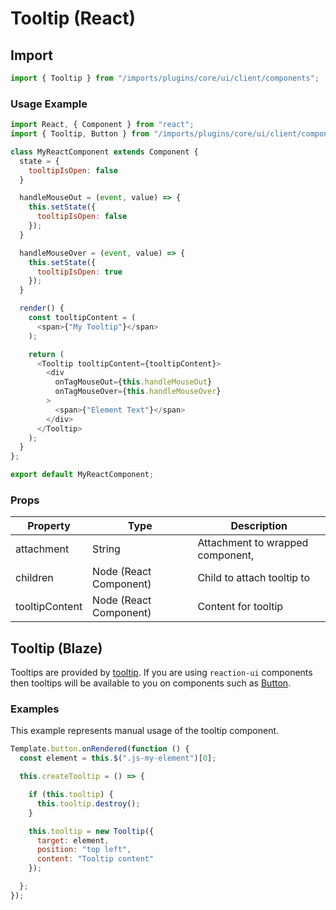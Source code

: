 # Tooltip (React)

## Import

```javascript
import { Tooltip } from "/imports/plugins/core/ui/client/components";
```

### Usage Example

```javascript
import React, { Component } from "react";
import { Tooltip, Button } from "/imports/plugins/core/ui/client/components";

class MyReactComponent extends Component {
  state = {
    tooltipIsOpen: false
  }

  handleMouseOut = (event, value) => {
    this.setState({
      tooltipIsOpen: false
    });
  }

  handleMouseOver = (event, value) => {
    this.setState({
      tooltipIsOpen: true
    });
  }

  render() {
    const tooltipContent = (
      <span>{"My Tooltip"}</span>
    );

    return (
      <Tooltip tooltipContent={tooltipContent}>
        <div
          onTagMouseOut={this.handleMouseOut}
          onTagMouseOver={this.handleMouseOver}
        >
          <span>{"Element Text"}</span>
        </div>
      </Tooltip>
    );
  }
};

export default MyReactComponent;
```

### Props

Property       | Type                   | Description
-------------- | ---------------------- | --------------------------------
attachment     | String                 | Attachment to wrapped component,
children       | Node (React Component) | Child to attach tooltip to
tooltipContent | Node (React Component) | Content for tooltip

## Tooltip (Blaze)

Tooltips are provided by [tooltip](http://github.hubspot.com/tooltip/docs/welcome/). If you are using `reaction-ui` components then tooltips will be available to you on components such as [Button](#button).

### Examples

This example represents manual usage of the tooltip component.

```javascript
Template.button.onRendered(function () {
  const element = this.$(".js-my-element")[0];

  this.createTooltip = () => {

    if (this.tooltip) {
      this.tooltip.destroy();
    }

    this.tooltip = new Tooltip({
      target: element,
      position: "top left",
      content: "Tooltip content"
    });

  };
});
```
